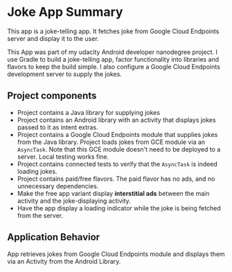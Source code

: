 # Joke App Summary
This app is a joke-telling app. It fetches joke from Google Cloud Endpoints server and display it to the user.

This App was part of my udacity Android developer nanodegree project. I use Gradle to build a joke-telling app, 
factor functionality into libraries and flavors to keep the build simple. 
I also configure a Google Cloud Endpoints development server to supply the jokes. 

## Project components
    
* Project contains a Java library for supplying jokes
* Project contains an Android library with an activity that displays jokes passed to it as intent extras.
* Project contains a Google Cloud Endpoints module that supplies jokes from the Java library. Project loads jokes from GCE module via an `AsyncTask`. Note that this GCE module doesn't need to be deployed to a server. Local testing works fine.
* Project contains connected tests to verify that the `AsyncTask` is indeed loading jokes.
* Project contains paid/free flavors. The paid flavor has no ads, and no unnecessary dependencies.
* Make the free app variant display **interstitial ads** between the main activity and the joke-displaying activity.
* Have the app display a loading indicator while the joke is being fetched from the server.

## Application Behavior 

App retrieves jokes from Google Cloud Endpoints module and displays them via an Activity from the Android Library.
